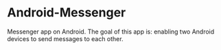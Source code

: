 # Android-Messenger
 Messenger app on Android. The goal of this app is: enabling two Android devices to send messages to each other. 
